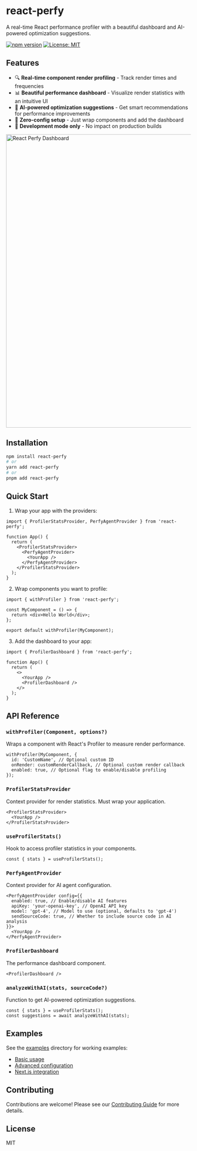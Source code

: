 # react-perfy

A real-time React performance profiler with a beautiful dashboard and AI-powered optimization suggestions.

[![npm version](https://img.shields.io/npm/v/react-perfy.svg)](https://www.npmjs.com/package/react-perfy)
[![License: MIT](https://img.shields.io/badge/License-MIT-yellow.svg)](https://opensource.org/licenses/MIT)

## Features

- 🔍 **Real-time component render profiling** - Track render times and frequencies
- 📊 **Beautiful performance dashboard** - Visualize render statistics with an intuitive UI
- 🤖 **AI-powered optimization suggestions** - Get smart recommendations for performance improvements
- 🎯 **Zero-config setup** - Just wrap components and add the dashboard
- 🚀 **Development mode only** - No impact on production builds

<img src="https://via.placeholder.com/800x400.png?text=React+Perfy+Dashboard" alt="React Perfy Dashboard" width="800" />

## Installation

```bash
npm install react-perfy
# or
yarn add react-perfy
# or
pnpm add react-perfy
```

## Quick Start

1. Wrap your app with the providers:

```tsx
import { ProfilerStatsProvider, PerfyAgentProvider } from 'react-perfy';

function App() {
  return (
    <ProfilerStatsProvider>
      <PerfyAgentProvider>
        <YourApp />
      </PerfyAgentProvider>
    </ProfilerStatsProvider>
  );
}
```

2. Wrap components you want to profile:

```tsx
import { withProfiler } from 'react-perfy';

const MyComponent = () => {
  return <div>Hello World</div>;
};

export default withProfiler(MyComponent);
```

3. Add the dashboard to your app:

```tsx
import { ProfilerDashboard } from 'react-perfy';

function App() {
  return (
    <>
      <YourApp />
      <ProfilerDashboard />
    </>
  );
}
```

## API Reference

### `withProfiler(Component, options?)`

Wraps a component with React's Profiler to measure render performance.

```tsx
withProfiler(MyComponent, {
  id: 'CustomName', // Optional custom ID
  onRender: customRenderCallback, // Optional custom render callback
  enabled: true, // Optional flag to enable/disable profiling
});
```

### `ProfilerStatsProvider`

Context provider for render statistics. Must wrap your application.

```tsx
<ProfilerStatsProvider>
  <YourApp />
</ProfilerStatsProvider>
```

### `useProfilerStats()`

Hook to access profiler statistics in your components.

```tsx
const { stats } = useProfilerStats();
```

### `PerfyAgentProvider`

Context provider for AI agent configuration.

```tsx
<PerfyAgentProvider config={{
  enabled: true, // Enable/disable AI features
  apiKey: 'your-openai-key', // OpenAI API key
  model: 'gpt-4', // Model to use (optional, defaults to 'gpt-4')
  sendSourceCode: true, // Whether to include source code in AI analysis
}}>
  <YourApp />
</PerfyAgentProvider>
```

### `ProfilerDashboard`

The performance dashboard component.

```tsx
<ProfilerDashboard />
```

### `analyzeWithAI(stats, sourceCode?)`

Function to get AI-powered optimization suggestions.

```tsx
const { stats } = useProfilerStats();
const suggestions = await analyzeWithAI(stats);
```

## Examples

See the [examples](./examples) directory for working examples:

- [Basic usage](./examples/basic)
- [Advanced configuration](./examples/advanced)
- [Next.js integration](./examples/nextjs)

## Contributing

Contributions are welcome! Please see our [Contributing Guide](./CONTRIBUTING.md) for more details.

## License

MIT 